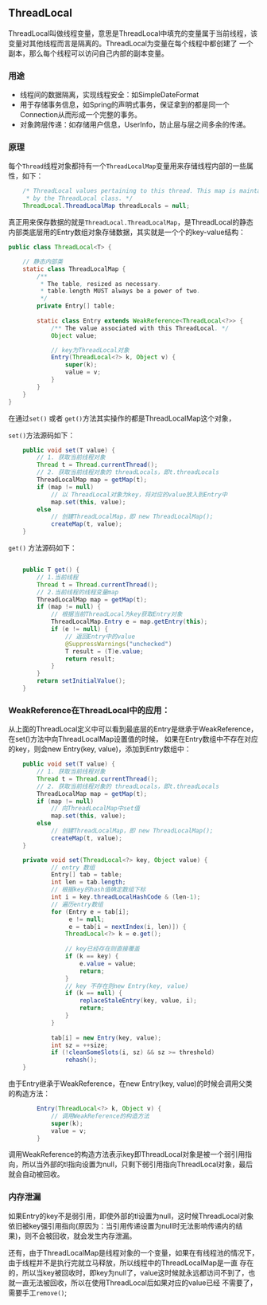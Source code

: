 ## ThreadLocal
ThreadLocal叫做线程变量，意思是ThreadLocal中填充的变量属于当前线程，该变量对其他线程而言是隔离的。ThreadLocal为变量在每个线程中都创建了
一个副本，那么每个线程可以访问自己内部的副本变量。

### 用途
- 线程间的数据隔离，实现线程安全：如SimpleDateFormat
- 用于存储事务信息，如Spring的声明式事务，保证拿到的都是同一个Connection从而形成一个完整的事务。
- 对象跨层传递：如存储用户信息，UserInfo，防止层与层之间多余的传递。

### 原理
每个`Thread`线程对象都持有一个`ThreadLocalMap`变量用来存储线程内部的一些属性，如下：
```java
    /* ThreadLocal values pertaining to this thread. This map is maintained
     * by the ThreadLocal class. */
    ThreadLocal.ThreadLocalMap threadLocals = null;
```
真正用来保存数据的就是`ThreadLocal.ThreadLocalMap`，是ThreadLocal的静态内部类底层用的Entry数组对象存储数据，其实就是一个个的key-value结构：
```java
public class ThreadLocal<T> {

    // 静态内部类
    static class ThreadLocalMap {
        /**
         * The table, resized as necessary.
         * table.length MUST always be a power of two.
         */
        private Entry[] table;
        
        static class Entry extends WeakReference<ThreadLocal<?>> {
            /** The value associated with this ThreadLocal. */
            Object value;

            // key为ThreadLocal对象
            Entry(ThreadLocal<?> k, Object v) {
                super(k);
                value = v;
            }
        }
    }
}
```
在通过`set()` 或者 `get()`方法其实操作的都是ThreadLocalMap这个对象，

`set()`方法源码如下：
```java
    public void set(T value) {
        // 1. 获取当前线程对象
        Thread t = Thread.currentThread();
        // 2. 获取当前线程对象的 threadLocals，即t.threadLocals
        ThreadLocalMap map = getMap(t);
        if (map != null)
            // 以 ThreadLocal对象为key，将对应的value放入到Entry中
            map.set(this, value);
        else
            // 创建ThreadLocalMap，即 new ThreadLocalMap();
            createMap(t, value);
    }
```

`get()` 方法源码如下：
```java

    public T get() {
        // 1.当前线程
        Thread t = Thread.currentThread();
        // 2.当前线程的线程变量map
        ThreadLocalMap map = getMap(t);
        if (map != null) {
            // 根据当前ThreadLocal为key获取Entry对象
            ThreadLocalMap.Entry e = map.getEntry(this);
            if (e != null) {
                // 返回Entry中的value
                @SuppressWarnings("unchecked")
                T result = (T)e.value;
                return result;
            }
        }
        return setInitialValue();
    }
```

### WeakReference在ThreadLocal中的应用：
从上面的ThreadLocal定义中可以看到最底层的Entry是继承于WeakReference，在set()方法中向ThreadLocalMap设置值的时候，
如果在Entry数组中不存在对应的key，则会new Entry(key, value)，添加到Entry数组中：
```java
    public void set(T value) {
        // 1. 获取当前线程对象
        Thread t = Thread.currentThread();
        // 2. 获取当前线程对象的 threadLocals，即t.threadLocals
        ThreadLocalMap map = getMap(t);
        if (map != null)
            // 向ThreadLocalMap中set值
            map.set(this, value);
        else
            // 创建ThreadLocalMap，即 new ThreadLocalMap();
            createMap(t, value);
    }

    private void set(ThreadLocal<?> key, Object value) {
            // entry 数组
            Entry[] tab = table;
            int len = tab.length;
            // 根据key的hash值确定数组下标
            int i = key.threadLocalHashCode & (len-1);
            // 遍历entry数组
            for (Entry e = tab[i];
                 e != null;
                 e = tab[i = nextIndex(i, len)]) {
                ThreadLocal<?> k = e.get();
                
                // key已经存在则直接覆盖
                if (k == key) {
                    e.value = value;
                    return;
                }
                // key 不存在则new Entry(key, value)
                if (k == null) {
                    replaceStaleEntry(key, value, i);
                    return;
                }
            }
    
            tab[i] = new Entry(key, value);
            int sz = ++size;
            if (!cleanSomeSlots(i, sz) && sz >= threshold)
                rehash();
    }
```
由于Entry继承于WeakReference，在new Entry(key, value)的时候会调用父类的构造方法：
```java
        Entry(ThreadLocal<?> k, Object v) {
            // 调用WeakReference的构造方法
            super(k);
            value = v;
        }
```
调用WeakReference的构造方法表示key即ThreadLocal对象是被一个弱引用指向，所以当外部的tl指向设置为null，只剩下弱引用指向ThreadLocal对象，最后就会自动被回收。

### 内存泄漏
如果Entry的key不是弱引用，即使外部的tl设置为null，这时候ThreadLocal对象依旧被key强引用指向(原因为：当引用传递设置为null时无法影响传递内的结果)，则不会被回收，就会发生内存泄漏。

还有，由于ThreadLocalMap是线程对象的一个变量，如果在有线程池的情况下，由于线程并不是执行完就立马释放，所以线程中的ThreadLocalMap是一直
存在的，所以当key被回收时，即key为null了，value这时候就永远都访问不到了，也就一直无法被回收，所以在使用ThreadLocal后如果对应的value已经
不需要了，需要手工`remove()`;